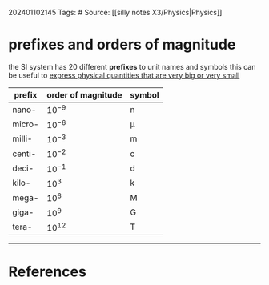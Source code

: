 202401102145
Tags: # 
Source: [[silly notes X3/Physics|Physics]]
# prefixes and orders of magnitude
the SI system has 20 different **prefixes** to unit names and symbols 
this can be useful to [express physical quantities that are very big or very small](https://www.nist.gov/pml/weights-and-measures/metric-si-prefixes)

| prefix | order of magnitude | symbol |
| ---- | ---- | ---- |
| nano- | $10^{-9}$ | n |
| micro- | $10^{-6}$ | µ |
| milli- | $10^{-3}$ | m |
| centi- | $10^{-2}$ | c |
| deci- | $10^{-1}$ | d |
| kilo- | $10^3$ | k |
| mega- | $10^6$ | M |
| giga-  | $10^9$ | G |
| tera-  | $10^{12}$ | T |
 


---
# References

